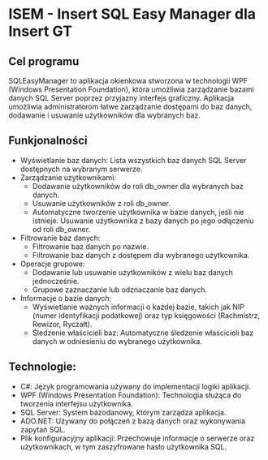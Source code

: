 # ISEM - Insert SQL Easy Manager dla Insert GT
## Cel programu
SQLEasyManager to aplikacja okienkowa stworzona w technologii WPF (Windows Presentation Foundation), która umożliwia zarządzanie bazami danych SQL Server poprzez przyjazny interfejs graficzny. Aplikacja umożliwia administratorom łatwe zarządzanie dostępami do baz danych, dodawanie i usuwanie użytkowników dla wybranych baz.
## Funkjonalności
* Wyświetlanie baz danych: Lista wszystkich baz danych SQL Server dostępnych na wybranym serwerze.
* Zarządzanie użytkownikami:
  * Dodawanie użytkowników do roli db_owner dla wybranych baz danych.
  * Usuwanie użytkowników z roli db_owner.
  * Automatyczne tworzenie użytkownika w bazie danych, jeśli nie istnieje.
Usuwanie użytkownika z bazy danych po jego odłączeniu od roli db_owner.
* Filtrowanie baz danych:
  * Filtrowanie baz danych po nazwie.
  * Filtrowanie baz danych z dostępem dla wybranego użytkownika.
* Operacje grupowe:
  * Dodawanie lub usuwanie użytkowników z wielu baz danych jednocześnie.
  * Grupowe zaznaczanie lub odznaczanie baz danych.
* Informacje o bazie danych:
  * Wyświetlanie ważnych informacji o każdej bazie, takich jak NIP (numer identyfikacji podatkowej) oraz typ księgowości (Rachmistrz, Rewizor, Ryczałt).
  * Śledzenie właścicieli baz: Automatyczne śledzenie właścicieli baz danych w odniesieniu do wybranego użytkownika.
 
## Technologie:
* C#: Język programowania używany do implementacji logiki aplikacji.
* WPF (Windows Presentation Foundation): Technologia służąca do tworzenia interfejsu użytkownika.
* SQL Server: System bazodanowy, którym zarządza aplikacja.
* ADO.NET: Używany do połączeń z bazą danych oraz wykonywania zapytań SQL.
* Plik konfiguracyjny aplikacji: Przechowuje informacje o serwerze oraz użytkownikach, w tym zaszyfrowane hasło użytkownika SQL.
